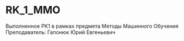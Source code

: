 # RK_1_MMO
Выполненное РК1 в рамках предмета Методы Машинного Обучения
Преподаватель: Гапонюк Юрий Евгеньевич
